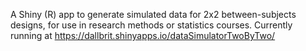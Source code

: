 A Shiny (R) app to generate simulated data for 2x2 between-subjects designs, for use in research methods or statistics courses.
Currently running at https://dallbrit.shinyapps.io/dataSimulatorTwoByTwo/ 
